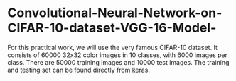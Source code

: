 # Convolutional-Neural-Network-on-CIFAR-10-dataset-VGG-16-Model-
 For this practical work, we will use the very famous CIFAR-10 dataset. It consists of 60000 32x32 color images in 10 classes, with 6000 images per class. There are 50000 training images and 10000 test images. The training and testing set can be found directly from keras.
